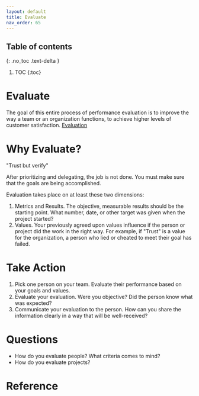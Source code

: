```yaml
---
layout: default
title: Evaluate
nav_order: 65
---
```

## Table of contents
{: .no_toc .text-delta }

1. TOC
{:toc}

# Evaluate
The goal of this entire process of performance evaluation is to improve the way a team or an organization functions, to achieve higher levels of customer satisfaction.
[Evaluation](https://www.questionpro.com/blog/performance-evaluation/)

# Why Evaluate?
"Trust but verify"

After prioritizing and delegating, the job is not done.  You must make sure that the goals are being accomplished.

Evaluation takes place on at least these two dimensions:
1. Metrics and Results.  The objective, measurable results should be the starting point.  What number, date, or other target was given when the project started?
2. Values.  Your previously agreed upon values influence if the person or project did the work in the right way.  For example, if "Trust" is a value for the organization, a person who lied or cheated to meet their goal has failed. 

# Take Action
1. Pick one person on your team.  Evaluate their performance based on your goals and values.
2. Evaluate your evaluation.  Were you objective?  Did the person know what was expected?
3. Communicate your evaluation to the person.  How can you share the information clearly in a way that will be well-received?

# Questions
- How do you evaluate people?  What criteria comes to mind?
- How do you evaluate projects?

# Reference
